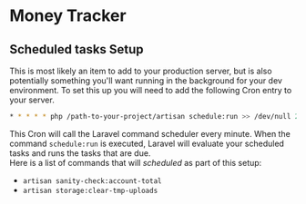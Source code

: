 # Money Tracker
## Scheduled tasks Setup

This is most likely an item to add to your production server, but is also potentially something you'll want running in the background for your dev environment.
To set this up you will need to add the following Cron entry to your server.
```bash
* * * * * php /path-to-your-project/artisan schedule:run >> /dev/null 2>&1
```
This Cron will call the Laravel command scheduler every minute. When the command `schedule:run` is executed, Laravel will evaluate your scheduled tasks and runs the tasks that are due.  
Here is a list of commands that will _scheduled_ as part of this setup:
- `artisan sanity-check:account-total`
- `artisan storage:clear-tmp-uploads`
